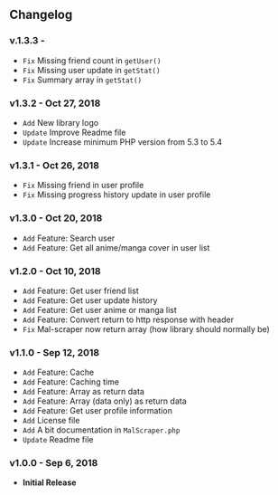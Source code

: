 ## Changelog

### v.1.3.3 -
- `Fix` Missing friend count in `getUser()`
- `Fix` Missing user update in `getStat()`
- `Fix` Summary array in `getStat()`

### v1.3.2 - Oct 27, 2018
- `Add` New library logo
- `Update` Improve Readme file
- `Update` Increase minimum PHP version from 5.3 to 5.4

### v1.3.1 - Oct 26, 2018
- `Fix` Missing friend in user profile
- `Fix` Missing progress history update in user profile

### v1.3.0 - Oct 20, 2018
- `Add` Feature: Search user
- `Add` Feature: Get all anime/manga cover in user list

### v1.2.0 - Oct 10, 2018
- `Add` Feature: Get user friend list
- `Add` Feature: Get user update history
- `Add` Feature: Get user anime or manga list
- `Add` Feature: Convert return to http response with header
- `Fix` Mal-scraper now return array (how library should normally be)

### v1.1.0 - Sep 12, 2018
- `Add` Feature: Cache
- `Add` Feature: Caching time
- `Add` Feature: Array as return data
- `Add` Feature: Array (data only) as return data
- `Add` Feature: Get user profile information
- `Add` License file
- `Add` A bit documentation in `MalScraper.php`
- `Update` Readme file

### v1.0.0 - Sep 6, 2018
- **Initial Release**